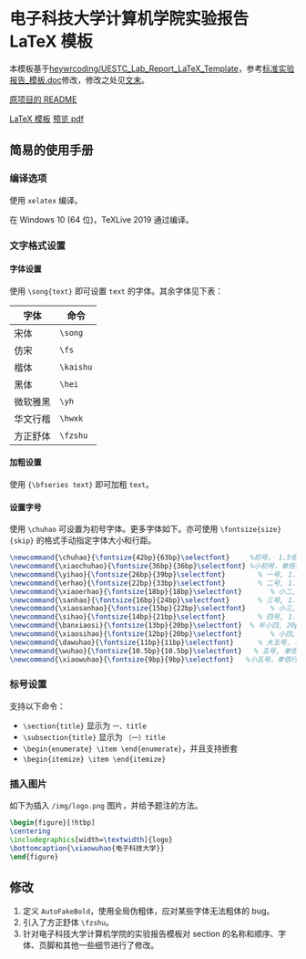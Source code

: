 # 电子科技大学计算机学院实验报告 LaTeX 模板

本模板基于[heywrcoding/UESTC_Lab_Report_LaTeX_Template](https://github.com/heywrcoding/UESTC_Lab_Report_LaTeX_Template/)，参考[标准实验报告_模板.doc]()修改，修改之处见[文末](#修改)。

[原项目的 README](https://github.com/heywrcoding/UESTC_Lab_Report_LaTeX_Template/blob/master/README.zh-CN.md)

[LaTeX 模板]() [预览 pdf]()

## 简易的使用手册

### 编译选项

使用 `xelatex` 编译。

在 Windows 10 (64 位)，TeXLive 2019 通过编译。

### 文字格式设置

#### 字体设置

使用 `\song{text}` 即可设置 `text` 的字体。其余字体见下表：

字体|命令
-|-
宋体|`\song`
仿宋|`\fs`
楷体|`\kaishu`
黑体|`\hei`
微软雅黑|`\yh`
华文行楷|`\hwxk`
方正舒体|`\fzshu`

#### 加粗设置

使用 `{\bfseries text}` 即可加粗 `text`。

#### 设置字号

使用 `\chuhao` 可设置为初号字体。更多字体如下。亦可使用 `\fontsize{size}{skip}` 的格式手动指定字体大小和行距。

```latex
\newcommand{\chuhao}{\fontsize{42bp}{63bp}\selectfont}     %初号， 1.5倍行距
\newcommand{\xiaochuhao}{\fontsize{36bp}{36bp}\selectfont} %小初号，单倍行距
\newcommand{\yihao}{\fontsize{26bp}{39bp}\selectfont}        % 一号, 1.5 倍行距
\newcommand{\erhao}{\fontsize{22bp}{33bp}\selectfont}        % 二号, 1.5倍行距
\newcommand{\xiaoerhao}{\fontsize{18bp}{18bp}\selectfont}       % 小二, 单倍行距
\newcommand{\sanhao}{\fontsize{16bp}{24bp}\selectfont}       % 三号, 1.5倍行距
\newcommand{\xiaosanhao}{\fontsize{15bp}{22bp}\selectfont}      % 小三, 1.5倍行距
\newcommand{\sihao}{\fontsize{14bp}{21bp}\selectfont}        % 四号, 1.5 倍行距
\newcommand{\banxiaosi}{\fontsize{13bp}{20bp}\selectfont}  % 半小四, 20pt行距
\newcommand{\xiaosihao}{\fontsize{12bp}{20bp}\selectfont}       % 小四, 20pt行距
\newcommand{\dawuhao}{\fontsize{11bp}{11bp}\selectfont}      % 大五号, 单倍行距
\newcommand{\wuhao}{\fontsize{10.5bp}{10.5bp}\selectfont}   % 五号, 单倍行距
\newcommand{\xiaowuhao}{\fontsize{9bp}{9bp}\selectfont}   %小五号，单倍行距
```

### 标号设置

支持以下命令：

* `\section{title}` 显示为 `一、title`
* `\subsection{title}` 显示为 `（一）title`
* `\begin{enumerate} \item \end{enumerate}`，并且支持嵌套
* `\begin{itemize} \item \end{itemize}`


### 插入图片

如下为插入 `/img/logo.png` 图片，并给予题注的方法。

```latex
\begin{figure}[!htbp]
\centering
\includegraphics[width=\textwidth]{logo}
\bottomcaption{\xiaowuhao{电子科技大学}}
\end{figure}
```

## 修改

1. 定义 `AutoFakeBold`，使用全局伪粗体，应对某些字体无法粗体的 bug。
2. 引入了方正舒体 `\fzshu`。
3. 针对电子科技大学计算机学院的实验报告模板对 section 的名称和顺序、字体、页脚和其他一些细节进行了修改。
